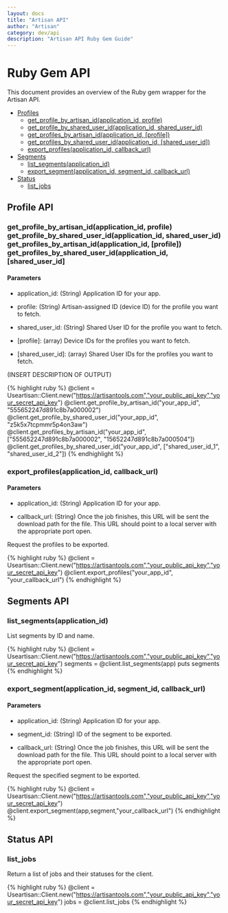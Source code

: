 ```yaml
---
layout: docs
title: "Artisan API"
author: "Artisan"
category: dev/api
description: "Artisan API Ruby Gem Guide"
---
```


# Ruby Gem API

This document provides an overview of the Ruby gem wrapper for the Artisan API.

<ul>
  <li><a href="#rb-profileapi">Profiles</a>
    <ul>
      <li><a href="#rb-getProfileById">get_profile_by_artisan_id(application_id, profile)</a></li>
      <li><a href="#rb-getProfileById">get_profile_by_shared_user_id(application_id, shared_user_id)</a></li>
      <li><a href="#rb-getProfileById">get_profiles_by_artisan_id(application_id, [profile])</a></li>
      <li><a href="#rb-getProfileById">get_profiles_by_shared_user_id(application_id, [shared_user_id])</a></li>
      <li><a href="#rb-profileExport">export_profiles(application_id, callback_url)</a></li>
    </ul>
  </li>
  <li><a href="#rb-segmentapi">Segments</a>
    <ul>
      <li><a href="#rb-listSegments">list_segments(application_id)</a></li>
      <li><a href="#rb-segmentExport">export_segment(application_id, segment_id, callback_url)</a></li>
    </ul>
  </li>
  <li><a href="#rb-statusapi">Status</a>
    <ul>
      <li><a href="#rb-listJobs">list_jobs</a></li>
    </ul>
  </li>
</ul>

<div id="rb-profileapi"></div>

## Profile API

<div id="rb-getProfileById"></div>

### get_profile_by_artisan_id(application_id, profile)<br />get_profile_by_shared_user_id(application_id, shared_user_id)<br />get_profiles_by_artisan_id(application_id, [profile])<br />get_profiles_by_shared_user_id(application_id, [shared_user_id]

#### Parameters

* application_id: (String) Application ID for your app.

* profile: (String) Artisan-assigned ID (device ID) for the profile you want to fetch.

* shared_user_id: (String) Shared User ID for the profile you want to fetch.

* \[profile]: (array) Device IDs for the profiles you want to fetch.

* \[shared_user_id]: (array) Shared User IDs for the profiles you want to fetch.

(INSERT DESCRIPTION OF OUTPUT)

{% highlight ruby %}
@client = Useartisan::Client.new("https://artisantools.com","your_public_api_key","your_secret_api_key")
@client.get_profile_by_artisan_id("your_app_id", "555652247d891c8b7a000002")
@client.get_profile_by_shared_user_id("your_app_id", "z5k5x7tcpmmr5p4on3aw")
@client.get_profiles_by_artisan_id("your_app_id", ["555652247d891c8b7a000002", "15652247d891c8b7a000504"])
@client.get_profiles_by_shared_user_id("your_app_id", ["shared_user_id_1", "shared_user_id_2"])
{% endhighlight %}

<div id="rb-profileExport"></div>

### export_profiles(application_id, callback_url)

#### Parameters

* application_id: (String) Application ID for your app.

* callback_url: (String) Once the job finishes, this URL will be sent the download path for the file. This URL should point to a local server with the appropriate port open.

Request the profiles to be exported.

{% highlight ruby %}
@client = Useartisan::Client.new("https://artisantools.com","your_public_api_key","your_secret_api_key")
@client.export_profiles("your_app_id", "your_callback_url")
{% endhighlight %}

<div id="rb-segmentapi"></div>

## Segments API

<div id="rb-listSegments"></div>

### list_segments(application_id)

List segments by ID and name.

{% highlight ruby %}
@client = Useartisan::Client.new("https://artisantools.com","your_public_api_key","your_secret_api_key")
segments = @client.list_segments(app)
puts segments
{% endhighlight %}

<div id="rb-segmentExport"></div>

### export_segment(application_id, segment_id, callback_url)

#### Parameters

* application_id: (String) Application ID for your app.

* segment_id: (String) ID of the segment to be exported.

* callback_url: (String) Once the job finishes, this URL will be sent the download path for the file. This URL should point to a local server with the appropriate port open.

Request the specified segment to be exported.

{% highlight ruby %}
@client = Useartisan::Client.new("https://artisantools.com","your_public_api_key","your_secret_api_key")
@client.export_segment(app,segment,"your_callback_url")
{% endhighlight %}

<div id="rb-statusapi"></div>

## Status API

<div id="rb-listJobs"></div>

### list_jobs

Return a list of jobs and their statuses for the client.

{% highlight ruby %}
@client = Useartisan::Client.new("https://artisantools.com","your_public_api_key","your_secret_api_key")
jobs = @client.list_jobs
{% endhighlight %}

<div id=""></div>

<div id=""></div>

<div id=""></div>

<div id=""></div>

<div id=""></div>